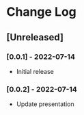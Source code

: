 # Change Log

<!-- All notable changes to the "outline-map" extension will be documented in this file.

Check [Keep a Changelog](http://keepachangelog.com/) for recommendations on how to structure this file.-->

## [Unreleased]

### [0.0.1] - 2022-07-14
 - Initial release
### [0.0.2] - 2022-07-14
 - Update presentation